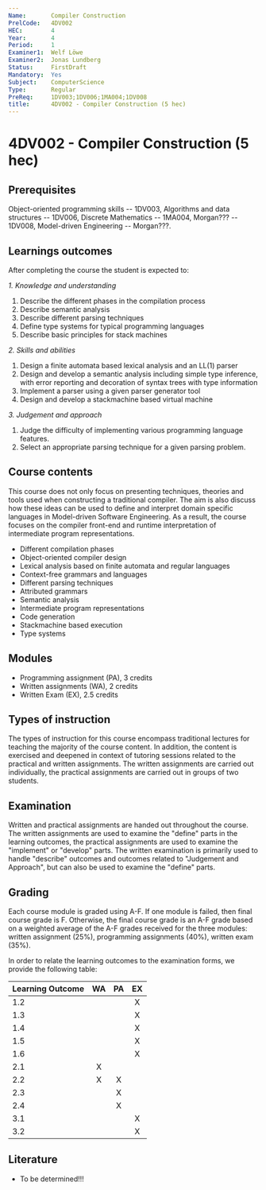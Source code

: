 ```yaml
---
Name:       Compiler Construction
PrelCode:   4DV002
HEC:        4
Year:       4
Period:     1
Examiner1:  Welf Löwe  
Examiner2:  Jonas Lundberg
Status:     FirstDraft
Mandatory:  Yes
Subject:    ComputerScience
Type:       Regular
PreReq:     1DV003;1DV006;1MA004;1DV008
title:      4DV002 - Compiler Construction (5 hec)
---
```


# 4DV002 - Compiler Construction (5 hec)

## Prerequisites

Object-oriented programming skills -- 1DV003, 
Algorithms and data structures -- 1DV006, 
Discrete Mathematics -- 1MA004, 
Morgan??? -- 1DV008,
Model-driven Engineering -- Morgan???.

## Learnings outcomes

After completing the course the student is expected to:

*1. Knowledge and understanding*

1. Describe the different phases in the compilation process
2. Describe semantic analysis
3. Describe different parsing techniques
4. Define type systems for typical programming languages
5. Describe basic principles for stack machines

*2. Skills and abilities*

1. Design a finite automata based lexical analysis and an LL(1) parser
2. Design and develop a semantic analysis including simple type inference, 
with error reporting and decoration of syntax trees with type information
3. Implement a parser using a given parser generator tool 
4. Design and develop a stack­machine based virtual machine

*3. Judgement and approach*

1. Judge the difficulty of implementing various programming language features.
2. Select an appropriate parsing technique for a given parsing problem.

## Course contents

This course does not only focus on presenting techniques, theories and tools used when constructing  a traditional compiler. The aim is also discuss how these ideas can be used to define and interpret domain specific languages in Model-driven Software Engineering. As a result, the course focuses on the 
compiler front-end and runtime interpretation of intermediate program representations.

- Different compilation phases
- Object­-oriented compiler design
- Lexical analysis based on finite automata and regular languages 
- Context­-free grammars and languages
- Different parsing techniques 
- Attributed grammars
- Semantic analysis
- Intermediate program representations
- Code generation
- Stack­machine based execution
- Type systems

## Modules

- Programming assignment (PA), 3 credits
- Written assignments (WA), 2 credits
- Written Exam (EX), 2.5 credits 

## Types of instruction

The types of instruction for this course encompass traditional lectures for teaching the majority of the course content. In addition, the content is exercised and deepened in context of tutoring sessions related to the practical and written assignments. The written assignments are carried out individually, the practical assignments are carried out in groups of two students.


## Examination

Written and practical assignments are handed out throughout the course. The written assignments  are used to examine the "define" parts in the learning outcomes, the practical assignments are  used to examine the "implement" or "develop" parts. The written examination is primarily used to  handle "describe" outcomes and outcomes related to "Judgement and Approach", but can also be used  to examine the "define" parts.

## Grading
Each course module is graded using A-F. If one module is failed, then final course grade is F. Otherwise, the final course grade is an A-F grade based on a weighted average of the A-F grades received for the three modules: written assignment (25%), programming assignments (40%), written exam (35%).

In order to relate the learning outcomes to the examination forms, 
we provide the following table:

Learning Outcome   |  WA  |  PA  |  EX 
:----------------  | :--: | :--: | :--:
1.2                |      |      |  X      
1.3                |      |      |  X      
1.4                |      |      |  X      
1.5                |      |      |  X      
1.6                |      |      |  X      
2.1                |  X   |      |         
2.2                |  X   |  X   |         
2.3                |      |  X   |         
2.4                |      |  X   |         
3.1                |      |      |  X      
3.2                |      |      |  X      


## Literature

- To be determined!!!
